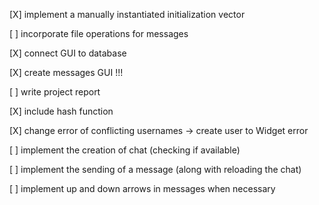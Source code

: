 
[X] implement a manually instantiated initialization vector

[ ] incorporate file operations for messages

[X] connect GUI to database

[X] create messages GUI !!!

[ ] write project report

[X] include hash function

[X] change error of conflicting usernames -> create user to Widget error

[ ] implement the creation of chat (checking if available)

[ ] implement the sending of a message (along with reloading the chat)

[ ] implement up and down arrows in messages when necessary


